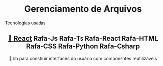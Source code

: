 <h1 align="center">Gerenciamento de Arquivos</h1>
    <span>Tecnologias usadas</span>
<h2 align="center">
    <a href="https://pt-br.reactjs.org/">🔗 React</a>
    Rafa-Js Rafa-Ts Rafa-React Rafa-HTML Rafa-CSS Rafa-Python Rafa-Csharp
</h1>
<p align="center">🚀 lib para construir interfaces do usuário com componentes reutilizáveis</p>
